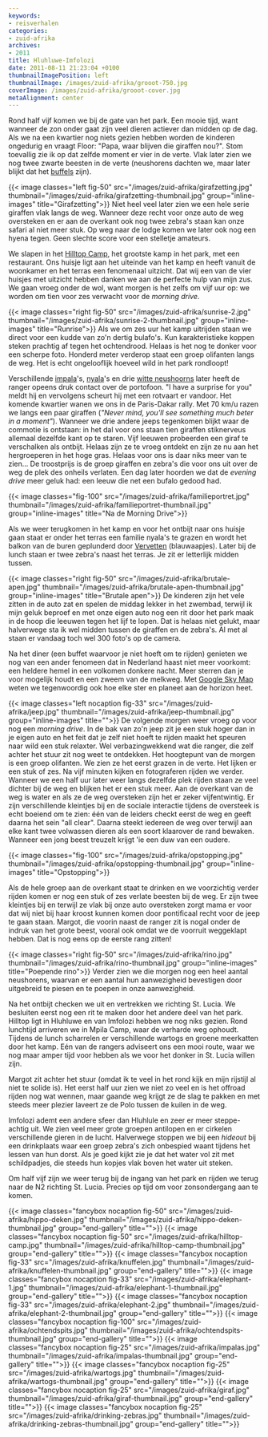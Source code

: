 ```yaml
---
keywords:
- reisverhalen
categories:
- zuid-afrika
archives:
- 2011
title: Hluhluwe-Imfolozi
date: 2011-08-11 21:23:04 +0100
thumbnailImagePosition: left
thumbnailImage: /images/zuid-afrika/grooot-750.jpg
coverImage: /images/zuid-afrika/grooot-cover.jpg
metaAlignment: center
---
```


Rond half vijf komen we bij de gate van het park. Een mooie tijd, want wanneer
de zon onder gaat zijn veel dieren actiever dan midden op de dag. Als we na een
kwartier nog niets gezien hebben worden de kinderen ongedurig en vraagt Floor:
"Papa, waar blijven die giraffen nou?". Stom toevallig zie ik op dat zelfde
moment er vier in de verte. Vlak later zien we nog twee zwarte beesten in de
verte (neushorens dachten we, maar later blijkt dat het <a
href="http://nl.wikipedia.org/wiki/Kafferbuffel">buffels</a> zijn).

{{< image classes="left fig-50" src="/images/zuid-afrika/girafzetting.jpg"
thumbnail="/images/zuid-afrika/girafzetting-thumbnail.jpg"
group="inline-images" title="Girafzetting">}} Niet heel veel later zien we een
hele serie giraffen vlak langs de weg.  Wanneer deze recht voor onze auto de
weg oversteken en er aan de overkant ook nog twee zebra's staan kan onze safari
al niet meer stuk. Op weg naar de lodge komen we later ook nog een hyena tegen.
Geen slechte score voor een stelletje amateurs.

We slapen in het <a
href="http://www.kznwildlife.com/index.php?/Hluhluwe-Game-Reserve.html">Hilltop
Camp</a>, het grootste kamp in het park, met een restaurant. Ons huisje ligt
aan het uiteinde van het kamp en heeft vanuit de woonkamer en het terras een
fenomenaal uitzicht. Dat wij een van de vier huisjes met uitzicht hebben danken
we aan de perfecte hulp van mijn zus. We gaan vroeg onder de wol, want morgen
is het zelfs om vijf uur op: we worden om tien voor zes verwacht voor de
<i>morning drive</i>.

{{< image classes="right fig-50" src="/images/zuid-afrika/sunrise-2.jpg" thumbnail="/images/zuid-afrika/sunrise-2-thumbnail.jpg" group="inline-images" title="Runrise">}}
Als we om zes uur het kamp uitrijden staan we direct voor een kudde van zo'n
dertig bulafo's. Kun karakteristieke koppen steken prachtig af tegen het
ochtendrood. Helaas is het nog te donker voor een scherpe foto. Honderd meter
verderop staat een groep olifanten langs de weg. Het is echt ongelooflijk
hoeveel wild in het park rondloopt!

Verschillende <a href="http://af.wikipedia.org/wiki/Rooibok">impala</a>'s, <a
href="http://nl.wikipedia.org/wiki/Nyala_%28antilope%29">nyala</a>'s en drie <a
href="http://nl.wikipedia.org/wiki/Witte_neushoorn">witte neushoorns</a> later
heeft de ranger opeens druk contact over de portofoon. "I have a surprise for
you" meldt hij en vervolgens scheurt hij met een rotvaart er vandoor. Het
komende kwartier wanen we ons in de Paris-Dakar rally. Met 70 km/u razen we
langs een paar giraffen (<i>"Never mind, you'll see something much beter in a
moment"</i>). Wanneer we drie andere jeeps tegenkomen blijkt waar de commotie
is ontstaan: in het dal voor ons staan tien giraffen stiknerveus allemaal
dezelfde kant op te staren. Vijf leeuwen probeerden een giraf te verschalken
als ontbijt. Helaas zijn ze te vroeg ontdekt en zijn ze nu aan het hergroeperen
in het hoge gras.  Helaas voor ons is daar niks meer van te zien... De
troostprijs is de groep giraffen en zebra's die voor ons uit over de weg de
plek des onheils verlaten.  Een dag later hoorden we dat de <i>evening
drive</i> meer geluk had: een leeuw die net een bufalo gedood had.

{{< image classes="fig-100" src="/images/zuid-afrika/familieportret.jpg" thumbnail="/images/zuid-afrika/familieportret-thumbnail.jpg" group="inline-images" title="Na de Morning Drive">}}

Als we weer terugkomen in het kamp en voor het ontbijt naar ons huisje gaan
staat er onder het terras een familie nyala's te grazen en wordt het balkon van
de buren geplunderd door <a
href="http://nl.wikipedia.org/wiki/Vervet">Vervetten</a> (blauwaapjes). Later
bij de lunch staan er twee zebra's naast het terras. Je zit er letterlijk
midden tussen.

{{< image classes="right fig-50" src="/images/zuid-afrika/brutale-apen.jpg" thumbnail="/images/zuid-afrika/brutale-apen-thumbnail.jpg" group="inline-images" title="Brutale apen">}}
De kinderen zijn het vele zitten in de auto zat en spelen de middag lekker in
het zwembad, terwijl ik mijn geluk beproef en met onze eigen auto nog een rit
door het park maak in de hoop die leeuwen tegen het lijf te lopen. Dat is
helaas niet gelukt, maar halverwege sta ik wel midden tussen de giraffen en de
zebra's. Al met al staan er vandaag toch wel 300 foto's op de camera.

Na het diner (een buffet waarvoor je niet hoeft om te rijden) genieten we nog
van een ander fenomeen dat in Nederland haast niet meer voorkomt: een heldere
hemel in een volkomen donkere nacht. Meer sterren dan je voor mogelijk houdt en
een zweem van de melkweg. Met <a
href="https://market.android.com/details?id=com.google.android.stardroid">Google
Sky Map</a> weten we tegenwoordig ook hoe elke ster en planeet aan de horizon
heet.

{{< image classes="left nocaption fig-33" src="/images/zuid-afrika/jeep.jpg" thumbnail="/images/zuid-afrika/jeep-thumbnail.jpg" group="inline-images" title="">}}
De volgende morgen weer vroeg op voor nog een <i>morning drive</i>. In de bak
van zo'n jeep zit je een stuk hoger dan in je eigen auto en het feit dat je
zelf niet hoeft te rijden maakt het speuren naar wild een stuk relaxter. Wel
verbazingwekkend wat die ranger, die zelf achter het stuur zit nog weet te
ontdekken. Het hoogtepunt van de morgen is een groep olifanten. We zien ze het
eerst grazen in de verte. Het lijken er een stuk of zes. Na vijf minuten kijken
en fotograferen rijden we verder. Wanneer we een half uur later weer langs
dezelfde plek rijden staan ze veel dichter bij de weg en blijken het er een
stuk meer. Aan de overkant van de weg is water en als ze de weg oversteken zijn
het er zeker vijfentwintig. Er zijn verschillende kleintjes bij en de sociale
interactie tijdens de oversteek is echt boeiend om te zien: één van de leiders
checkt eerst de weg en geeft daarna het sein "all clear". Daarna steekt
iedereen de weg over terwijl aan elke kant twee volwassen dieren als een soort
klaarover de rand bewaken. Wanneer een jong beest treuzelt krijgt 'ie een duw
van een oudere.

{{< image classes="fig-100" src="/images/zuid-afrika/opstopping.jpg" thumbnail="/images/zuid-afrika/opstopping-thumbnail.jpg" group="inline-images" title="Opstopping">}}

Als de hele groep aan de overkant staat te drinken en we voorzichtig verder
rijden komen er nog een stuk of zes verlate beesten bij de weg. Er zijn twee
kleintjes bij en terwijl ze vlak bij onze auto oversteken zorgt mama er voor
dat wij niet bij haar kroost kunnen komen door pontificaal recht voor de jeep
te gaan staan. Margot, die voorin naast de ranger zit is nogal onder de indruk
van het grote beest, vooral ook omdat we de voorruit weggeklapt hebben. Dat is
nog eens op de eerste rang zitten!


{{< image classes="right fig-50" src="/images/zuid-afrika/rino.jpg" thumbnail="/images/zuid-afrika/rino-thumbnail.jpg" group="inline-images" title="Poepende rino">}}
Verder zien we die morgen nog een heel aantal neushorens, waarvan er een aantal
hun aanwezigheid bevestigen door uitgebreid te piesen en te poepen in onze
aanwezigheid.

Na het ontbijt checken we uit en vertrekken we richting St. Lucia. We besluiten
eerst nog een rit te maken door het andere deel van het park.  Hilltop ligt in
Hluhluwe en van Imfolozi hebben we nog niks gezien. Rond lunchtijd arriveren we
in Mpila Camp, waar de verharde weg ophoudt. Tijdens de lunch scharrelen er
verschillende wartogs en groene meerkatten door het kamp.  Eén van de rangers
adviseert ons een mooi route, waar we nog maar amper tijd voor hebben als we
voor het donker in St. Lucia willen zijn.

Margot zit achter het stuur (omdat ik te veel in het rond kijk en mijn rijstijl
al niet te solide is). Het eerst half uur zien we niet zo veel en is het
offroad rijden nog wat wennen, maar gaande weg krijgt ze de slag te pakken en
met steeds meer plezier laveert ze de Polo tussen de kuilen in de weg.

Imfolozi ademt een andere sfeer dan Hluhlule en zeer er meer steppe-achtig uit.
We zien veel meer grote groepen antilopen en er cirkelen verschillende gieren
in de lucht. Halverwege stoppen we bij een <i>hideout</i> bij een drinkplaats
waar een groep zebra's zich onbespied waant tijdens het lessen van hun dorst.
Als je goed kijkt zie je dat het water vol zit met schildpadjes, die steeds hun
kopjes vlak boven het water uit steken.

Om half vijf zijn we weer terug bij de ingang van het park en rijden we terug
naar de N2 richting St. Lucia. Precies op tijd om voor zonsondergang aan te
komen.

{{< image classes="fancybox nocaption fig-50" src="/images/zuid-afrika/hippo-deken.jpg" thumbnail="/images/zuid-afrika/hippo-deken-thumbnail.jpg" group="end-gallery" title="">}}
{{< image classes="fancybox nocaption fig-50" src="/images/zuid-afrika/hilltop-camp.jpg" thumbnail="/images/zuid-afrika/hilltop-camp-thumbnail.jpg" group="end-gallery" title="">}}
{{< image classes="fancybox nocaption fig-33" src="/images/zuid-afrika/knuffelen.jpg" thumbnail="/images/zuid-afrika/knuffelen-thumbnail.jpg" group="end-gallery" title="">}}
{{< image classes="fancybox nocaption fig-33" src="/images/zuid-afrika/elephant-1.jpg" thumbnail="/images/zuid-afrika/elephant-1-thumbnail.jpg" group="end-gallery" title="">}}
{{< image classes="fancybox nocaption fig-33" src="/images/zuid-afrika/elephant-2.jpg" thumbnail="/images/zuid-afrika/elephant-2-thumbnail.jpg" group="end-gallery" title="">}}
{{< image classes="fancybox nocaption fig-100" src="/images/zuid-afrika/ochtendspits.jpg" thumbnail="/images/zuid-afrika/ochtendspits-thumbnail.jpg" group="end-gallery" title="">}}
{{< image classes="fancybox nocaption fig-25" src="/images/zuid-afrika/impalas.jpg" thumbnail="/images/zuid-afrika/impalas-thumbnail.jpg" group="end-gallery" title="">}}
{{< image classes="fancybox nocaption fig-25" src="/images/zuid-afrika/wartogs.jpg" thumbnail="/images/zuid-afrika/wartogs-thumbnail.jpg" group="end-gallery" title="">}}
{{< image classes="fancybox nocaption fig-25" src="/images/zuid-afrika/giraf.jpg" thumbnail="/images/zuid-afrika/giraf-thumbnail.jpg" group="end-gallery" title="">}}
{{< image classes="fancybox nocaption fig-25" src="/images/zuid-afrika/drinking-zebras.jpg" thumbnail="/images/zuid-afrika/drinking-zebras-thumbnail.jpg" group="end-gallery" title="">}}
